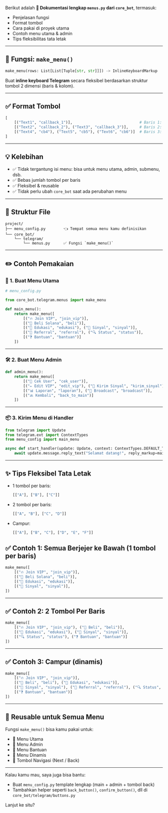 Berikut adalah **📘 Dokumentasi lengkap `menus.py` dari `core_bot`**, termasuk:

* Penjelasan fungsi
* Format tombol
* Cara pakai di proyek utama
* Contoh menu utama & admin
* Tips fleksibilitas tata letak

---

## 🧩 Fungsi: `make_menu()`

```python
make_menu(rows: List[List[Tuple[str, str]]]) -> InlineKeyboardMarkup
```

Buat **inline keyboard Telegram** secara fleksibel berdasarkan struktur tombol 2 dimensi (baris & kolom).

---

## ✅ Format Tombol

```python
[
    [("Text1", "callback_1")],                              # Baris 1: 1 tombol
    [("Text2", "callback_2"), ("Text3", "callback_3")],     # Baris 2: 2 tombol
    [("Text4", "cb4"), ("Text5", "cb5"), ("Text6", "cb6")]  # Baris 3: 3 tombol
]
```

---

## 💡 Kelebihan

* ✅ Tidak tergantung isi menu: bisa untuk menu utama, admin, submenu, dsb.
* ✅ Bebas jumlah tombol per baris
* ✅ Fleksibel & reusable
* ✅ Tidak perlu ubah `core_bot` saat ada perubahan menu

---

## 📁 Struktur File

```
project/
├── menu_config.py        👈 Tempat semua menu kamu definisikan
└── core_bot/
    └── telegram/
        └── menus.py      ✅ Fungsi `make_menu()`
```

---

## ✏️ Contoh Pemakaian

### 🔘 1. Buat Menu Utama

```python
# menu_config.py

from core_bot.telegram.menus import make_menu

def main_menu():
    return make_menu([
        [("🔥 Join VIP", "join_vip")],
        [("💸 Beli Solana", "beli")],
        [("📘 Edukasi", "edukasi"), ("📱 Sinyal", "sinyal")],
        [("🎁 Referral", "referral"), ("🔍 Status", "status")],
        [("❓ Bantuan", "bantuan")]
    ])
```

---

### 🛠️ 2. Buat Menu Admin

```python
def admin_menu():
    return make_menu([
        [("👥 Cek User", "cek_user")],
        [("✏️ Edit VIP", "edit_vip"), ("💬 Kirim Sinyal", "kirim_sinyal")],
        [("📊 Laporan", "laporan"), ("📢 Broadcast", "broadcast")],
        [("🔙 Kembali", "back_to_main")]
    ])
```

---

### 📦 3. Kirim Menu di Handler

```python
from telegram import Update
from telegram.ext import ContextTypes
from menu_config import main_menu

async def start_handler(update: Update, context: ContextTypes.DEFAULT_TYPE):
    await update.message.reply_text("Selamat datang!", reply_markup=main_menu())
```

---

## ✨ Tips Fleksibel Tata Letak

* 1 tombol per baris:

  ```python
  [["A"], ["B"], ["C"]]
  ```

* 2 tombol per baris:

  ```python
  [["A", "B"], ["C", "D"]]
  ```

* Campur:

  ```python
  [["A"], ["B", "C"], ["D", "E", "F"]]
  ```

## ✅ Contoh 1: Semua Berjejer ke Bawah (1 tombol per baris)

```python
make_menu([
    [("🔥 Join VIP", "join_vip")],
    [("💸 Beli Solana", "beli")],
    [("📘 Edukasi", "edukasi")],
    [("📱 Sinyal", "sinyal")],
])
```

---

## ✅ Contoh 2: 2 Tombol Per Baris

```python
make_menu([
    [("🔥 Join VIP", "join_vip"), ("💸 Beli", "beli")],
    [("📘 Edukasi", "edukasi"), ("📱 Sinyal", "sinyal")],
    [("🔍 Status", "status"), ("❓ Bantuan", "bantuan")]
])
```

---

## ✅ Contoh 3: Campur (dinamis)

```python
make_menu([
    [("🔥 Join VIP", "join_vip")],
    [("💸 Beli", "beli"), ("📘 Edukasi", "edukasi")],
    [("📱 Sinyal", "sinyal"), ("🎁 Referral", "referral"), ("🔍 Status", "status")],
    [("❓ Bantuan", "bantuan")]
])
```
---

## 🔁 Reusable untuk Semua Menu

Fungsi `make_menu()` bisa kamu pakai untuk:

* 🔹 Menu Utama
* 🔹 Menu Admin
* 🔹 Menu Bantuan
* 🔹 Menu Dinamis
* 🔹 Tombol Navigasi (Next / Back)

---

Kalau kamu mau, saya juga bisa bantu:

* Buat `menu_config.py` template lengkap (main + admin + tombol back)
* Tambahkan helper seperti `back_button()`, `confirm_button()`, dll di `core_bot/telegram/buttons.py`

Lanjut ke situ?

